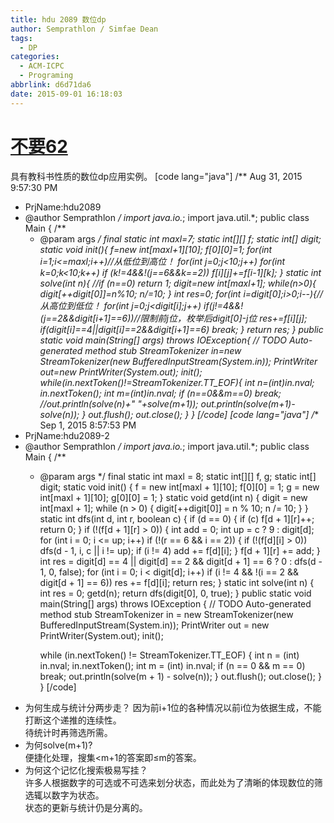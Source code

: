```yaml
---
title: hdu 2089 数位dp
author: Semprathlon / Simfae Dean
tags:
  - DP
categories:
  - ACM-ICPC
  - Programing
abbrlink: d6d71da6
date: 2015-09-01 16:18:03
---
```

[不要62](http://acm.hdu.edu.cn/showproblem.php?pid=2089)
===
具有教科书性质的数位dp应用实例。
[code lang="java"]
/** Aug 31, 2015 9:57:30 PM
 * PrjName:hdu2089
 * @author Semprathlon
 */
import java.io.*;
import java.util.*;
public class Main {
    /**
     * @param args
     */
    final static int maxl=7;
    static int[][] f;
    static int[] digit;
    static void init(){
        f=new int[maxl+1][10];
        f[0][0]=1;
        for(int i=1;i&lt;=maxl;i++)//从低位到高位！
            for(int j=0;j&lt;10;j++)
                for(int k=0;k&lt;10;k++)
                    if (k!=4&amp;&amp;!(j==6&amp;&amp;k==2))
                        f[i][j]+=f[i-1][k];
    }
    static int solve(int n){
        //if (n==0) return 1;
        digit=new int[maxl+1];
        while(n&gt;0){
            digit[++digit[0]]=n%10;
            n/=10;
        }
        int res=0;
        for(int i=digit[0];i&gt;0;i--){//从高位到低位！
            for(int j=0;j&lt;digit[i];j++)
                if(j!=4&amp;&amp;!(j==2&amp;&amp;digit[i+1]==6))//限制前j位，枚举后digit[0]-j位
                    res+=f[i][j];
            if(digit[i]==4||digit[i]==2&amp;&amp;digit[i+1]==6) break;
        }
        return res;
    }
    public static void main(String[] args) throws IOException{
        // TODO Auto-generated method stub
        StreamTokenizer in=new StreamTokenizer(new BufferedInputStream(System.in));
        PrintWriter out=new PrintWriter(System.out);
        init();
        while(in.nextToken()!=StreamTokenizer.TT_EOF){
            int n=(int)in.nval;
            in.nextToken();
            int m=(int)in.nval;
            if (n==0&amp;&amp;m==0) break;
            //out.println(solve(n)+&quot; &quot;+solve(m+1));
            out.println(solve(m+1)-solve(n));
        }
        out.flush();
        out.close();
    }
}
[/code]
[code lang="java"]
/** Sep 1, 2015 8:57:53 PM
 * PrjName:hdu2089-2
 * @author Semprathlon
 */
import java.io.*;
import java.util.*;
public class Main {
	/**
	 * @param args
	 */
	final static int maxl = 8;
	static int[][] f, g;
	static int[] digit;
	static void init() {
		f = new int[maxl + 1][10];
		f[0][0] = 1;
		g = new int[maxl + 1][10];
		g[0][0] = 1;
	}
	static void getd(int n) {
		digit = new int[maxl + 1];
		while (n &gt; 0) {
			digit[++digit[0]] = n % 10;
			n /= 10;
		}
	}
	static int dfs(int d, int r, boolean c) {
		if (d == 0) {
			if (c)
				f[d + 1][r]++;
			return 0;
		}
		if (!(f[d + 1][r] &gt; 0)) {
			int add = 0;
			int up = c ? 9 : digit[d];
			for (int i = 0; i &lt;= up; i++)
				if (!(r == 6 &amp;&amp; i == 2)) {
					if (!(f[d][i] &gt; 0))
						dfs(d - 1, i, c || i != up);
					if (i != 4)
						add += f[d][i];
				}
			f[d + 1][r] += add;
		}
		int res = digit[d] == 4 || digit[d] == 2 &amp;&amp; digit[d + 1] == 6 ? 0 : dfs(d - 1, 0, false);
		for (int i = 0; i &lt; digit[d]; i++)
			if (i != 4 &amp;&amp; !(i == 2 &amp;&amp; digit[d + 1] == 6))
				res += f[d][i];
		return res;
	}
	static int solve(int n) {
		int res = 0;
		getd(n);
		return dfs(digit[0], 0, true);
	}
	public static void main(String[] args) throws IOException {
		// TODO Auto-generated method stub
		StreamTokenizer in = new StreamTokenizer(new BufferedInputStream(System.in));
		PrintWriter out = new PrintWriter(System.out);
		init();

		while (in.nextToken() != StreamTokenizer.TT_EOF) {
			int n = (int) in.nval;
			in.nextToken();
			int m = (int) in.nval;
			if (n == 0 &amp;&amp; m == 0)
				break;
			out.println(solve(m + 1) - solve(n));
		}
		out.flush();
		out.close();
	}
}
[/code]
* 为何生成与统计分两步走？
因为前i+1位的各种情况以前i位为依据生成，不能打断这个递推的连续性。   
待统计时再筛选所需。
* 为何solve(m+1)?   
便捷化处理，搜集<m+1的答案即≤m的答案。   
* 为何这个记忆化搜索极易写挂？  
许多人根据数字的可选或不可选来划分状态，而此处为了清晰的体现数位的筛选辄以数字为状态。   
状态的更新与统计仍是分离的。   